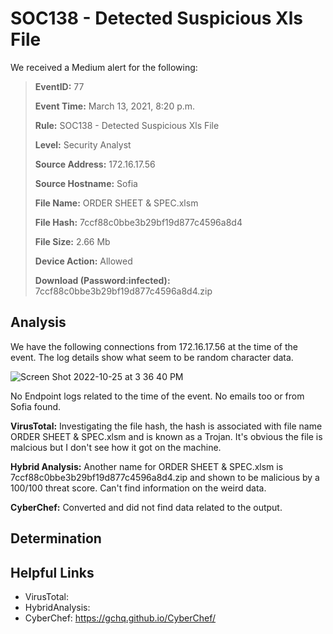 # SOC138 - Detected Suspicious Xls File

We received a Medium alert for the following: 

> **EventID:** 77
> 
> **Event Time:** March 13, 2021, 8:20 p.m.
> 
> **Rule:** SOC138 - Detected Suspicious Xls File
> 
> **Level:** Security Analyst
> 
> **Source Address:** 172.16.17.56
> 
> **Source Hostname:** Sofia
> 
> **File Name:** ORDER SHEET & SPEC.xlsm
> 
> **File Hash:** 7ccf88c0bbe3b29bf19d877c4596a8d4
> 
> **File Size:** 2.66 Mb
> 
> **Device Action:** Allowed
> 
> **Download (Password:infected):** 7ccf88c0bbe3b29bf19d877c4596a8d4.zip

## Analysis
We have the following connections from 172.16.17.56 at the time of the event. The log details show what seem to be random character data. 

![Screen Shot 2022-10-25 at 3 36 40 PM](https://user-images.githubusercontent.com/74877876/197865955-b24c4eaa-fa47-460c-af75-d8e5c2368398.png)

No Endpoint logs related to the time of the event. No emails too or from Sofia found. 

**VirusTotal:** Investigating the file hash, the hash is associated with file name ORDER SHEET & SPEC.xlsm and is known as a Trojan.
It's obvious the file is malcious but I don't see how it got on the machine. 

**Hybrid Analysis:** Another name for ORDER SHEET & SPEC.xlsm is 7ccf88c0bbe3b29bf19d877c4596a8d4.zip and shown to be malicious by a 100/100 threat score. Can't find information on the weird data. 

**CyberChef:** Converted and did not find data related to the output. 

## Determination


## Helpful Links
- VirusTotal: 
- HybridAnalysis:
- CyberChef: https://gchq.github.io/CyberChef/










